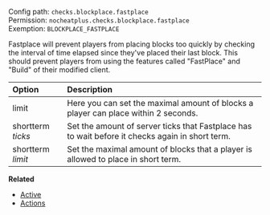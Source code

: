 Config path: `checks.blockplace.fastplace`  
Permission: `nocheatplus.checks.blockplace.fastplace`  
Exemption: `BLOCKPLACE_FASTPLACE`  

Fastplace will prevent players from placing blocks too quickly by checking the interval of time elapsed since they've placed their last block. This should prevent players from using the features called "FastPlace" and "Build" of their modified client.

| Option             | Description |
| :--------------    | :---------- |
| limit              | Here you can set the maximal amount of blocks a player can place within 2 seconds. |
| shortterm _ticks_  | Set the amount of server ticks that Fastplace has to wait before it checks again in short term. |
| shortterm _limit_  | Set the maximal amount of blocks that a player is allowed to place in short term. |


**Related**
* [Active](General#Active)
* [Actions](General#Actions)